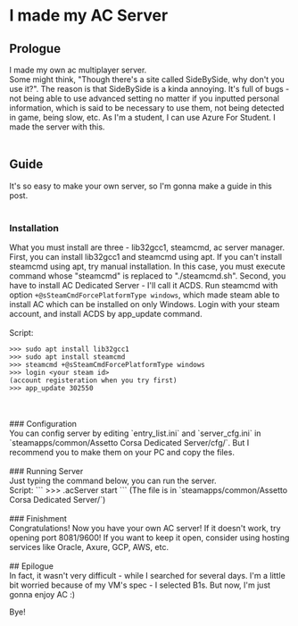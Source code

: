# I made my AC Server <br>

## Prologue <br>
I made my own ac multiplayer server.<br>
Some might think, "Though there's a site called SideBySide, why don't you use it?".
The reason is that SideBySide is a kinda annoying.
It's full of bugs - not being able to use advanced setting no matter if you inputted personal information, which is said to be necessary to use them, not being detected in game, being slow, etc.
As I'm a student, I can use Azure For Student.
I made the server with this.
<br>
<br>
## Guide <br>
It's so easy to make your own server, so I'm gonna make a guide in this post.
<br>
<br>
### Installation <br>
What you must install are three - lib32gcc1, steamcmd, ac server manager.
First, you can install lib32gcc1 and steamcmd using apt.
If you can't install steamcmd using apt, try manual installation. In this case, you must execute command whose "steamcmd" is replaced to "./steamcmd.sh".
Second, you have to install AC Dedicated Server - I'll call it ACDS.
Run steamcmd with option `+@sSteamCmdForcePlatformType windows`, which made steam able to install AC which can be installed on only Windows.
Login with your steam account, and install ACDS by app_update command.
<br>
<br>
Script:
```
>>> sudo apt install lib32gcc1
>>> sudo apt install steamcmd
>>> steamcmd +@sSteamCmdForcePlatformType windows
>>> login <your steam id>
(account registeration when you try first)
>>> app_update 302550
```
<br>
<br>
### Configuration <br>
You can config server by editing `entry_list.ini` and `server_cfg.ini` in `steamapps/common/Assetto Corsa Dedicated Server/cfg/`.
But I recommend you to make them on your PC and copy the files.
<br>
<br>
### Running Server <br>
Just typing the command below, you can run the server.<br>
Script:
```
>>> .acServer start
```
(The file is in `steamapps/common/Assetto Corsa Dedicated Server/`)
<br>
<br>
### Finishment <br>
Congratulations! Now you have your own AC server!
If it doesn't work, try opening port 8081/9600!
If you want to keep it open, consider using hosting services like Oracle, Axure, GCP, AWS, etc.
<br>
<br>
## Epilogue <br>
In fact, it wasn't very difficult - while I searched for several days.
I'm a little bit worried because of my VM's spec - I selected B1s.
But now, I'm just gonna enjoy AC :)
<br>

Bye!
